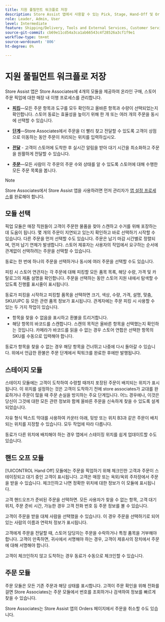 ```yaml
---
title: 지원 풀필먼트 워크플로 저장
description: Store Assist 앱에서 사용할 수 있는 Pick, Stage, Hand-Off 및 Orders 모듈에 대해 알아봅니다. 이러한 모듈을 사용하면 BOPIS 주문에 대한 전체 스토어 이행 워크플로우를 사용할 수 있습니다. Store Associates 는 이러한 모듈을 사용하여 매장 픽업 주문을 관리하고 고객에게 전달합니다.
role: Leader, Admin, User
level: Intermediate
feature: Shipping/Delivery, Tools and External Services, Customer Service
source-git-commit: cb69e11cd54a3ca1ab66543c4f28526a3cf1f9e1
workflow-type: tm+mt
source-wordcount: '806'
ht-degree: 0%

---
```


# 지원 풀필먼트 워크플로 저장

Store Assist 앱은 Store Associates에 4개의 모듈을 제공하여 온라인 구매, 스토어 주문 픽업에 대한 매장 내 이행 프로세스를 관리합니다.

- **[피킹](#pick-module)**—모든 주문 항목과 도구를 모두 확인하고 올바른 항목과 수량이 선택되었는지 확인합니다. 스토어 동료는 효율성을 높이기 위해 한 개 또는 여러 개의 주문을 동시에 선택할 수 있습니다.

- **[단계](#stage-module)**—Store Associates에서 주문을 더 빨리 찾고 전달할 수 있도록 고객이 상점으로 이동하는 동안 주문이 처리되는 위치를 입력하십시오.

- **[전달](#hand-off-module)** - 고객이 스토어에 도착한 후 실시간 알림을 받아 대기 시간을 최소화하고 주문을 원활하게 전달할 수 있습니다.

- **[주문](#orders-module)**—모든 사람이 각 주문의 주문 수와 상태를 알 수 있도록 스토어에 대해 수행한 모든 주문 목록을 봅니다.

>[!NOTE]
>
>Store Associates에서 Store Assist 앱을 사용하려면 먼저 관리자가 [앱 설정 프로세스](app-setup.md)를 완료해야 합니다.

## 모듈 선택

픽업 모듈은 매장 직원들이 고객이 주문한 물품을 찾아 스캔하고 수거를 위해 포장하는 데 도움이 됩니다. 몇 개의 주문이 지연되고 있는지 확인하고 바로 선택하기 시작할 수 있습니다. 다른 주문을 먼저 선택할 수도 있습니다. 주문은 납기 마감 시간별로 정렬되며, 먼저 납기 연체가 발생합니다. 스토어 제휴자는 사용자의 작업에서 요구하는 순서에 관계없이 선택하려는 주문을 선택할 수 있습니다.

동료는 한 번에 하나의 주문을 선택하거나 동시에 여러 주문을 선택할 수도 있습니다.

피킹 시 스토어 연관자는 각 주문에 대해 피킹할 모든 품목 목록, 해당 수량, 가격 및 카탈로그의 제품 설명을 확인합니다. 주문을 선택하는 동안 스토어 지원 내에서 탐색할 수 있도록 진행률 표시줄이 표시됩니다.

동료가 피킹을 시작하고 피킹할 품목을 선택하면 크기, 색상, 수량, 가격, 설명, 맞춤, SKU/UPC 등 모든 관련 품목 정보가 표시됩니다. 관계자에는 주문 피킹 시 사용할 수 있는 두 가지 작업이 있습니다.

- 항목을 찾을 수 없음을 표시하고 환불을 트리거합니다.
- 해당 항목의 바코드를 스캔합니다. 스캔의 목적은 올바른 항목을 선택했는지 확인하는 것입니다. 카메라가 바코드를 읽을 수 없는 경우 스토어 연합은 선택한 항목의 SKU를 수동으로 입력해야 합니다.

동료가 항목을 찾을 수 없는 경우 해당 항목을 건너뛰고 나중에 다시 돌아갈 수 있습니다.  위에서 언급한 환불은 주문 단계에서 픽워크를 완료한 후에만 발행됩니다.

## 스테이지 모듈

스테이지 모듈에는 고객이 도착하여 수령할 때까지 포장된 주문이 배치되는 위치가 표시됩니다. 이 위치를 설정하는 것은 고객이 도착하기 전에 store associates가 교대를 완료하거나 주문이 많을 때 주문 손실을 방지하는 주요 단계입니다. 어느 경우에나, 이것은 당신이 그것에 대한 모든 관련 정보와 함께 올바른 주문을 신속하게 찾을 수 있도록 설계되었습니다.

자유 형식 텍스트 막대를 사용하여 카운터 아래, 뒷방 또는 위치 B3과 같은 주문이 배치되는 위치를 지정할 수 있습니다. 모두 작업에 따라 다릅니다.

동료가 다른 위치에 배치해야 하는 경우 앱에서 스테이징 위치를 쉽게 업데이트할 수도 있습니다.

## 핸드 오프 모듈

[!UICONTROL Hand Off] 모듈에는 주문을 픽업하기 위해 체크인한 고객과 주문이 스테이징되고 대기 중인 고객이 표시됩니다. 고객은 매장 또는 옥외/옥외 주차장에서 주문을 받을 수 있습니다. 체크인하고 나면 정확한 위치에 대한 정보가 이 모듈에 표시됩니다.

고객 핸드오프가 준비된 주문을 선택하면. 모든 사용자가 찾을 수 없는 항목, 고객 대기 위치, 주문 준비 시간, 가능한 경우 고객 전화 번호 등 주문 정보를 볼 수 있습니다.

고객이 주문을 받을 대체 사람을 선택했을 수 있습니다. 이 경우 주문을 선택하기로 되어 있는 사람의 이름과 연락처 정보가 표시됩니다.

고객에게 주문을 전달할 때, 스토어 담당자는 주문을 수락하거나 특정 품목을 거부해야 합니다. 고객이 만족하면, 귀사에서 서명해야 하는 경우, 고객이 제휴사의 장치에서 주문에 대해 서명해야 합니다.

고객이 체크인하지 않고 도착하는 경우 동료가 수동으로 체크인할 수 있습니다.

## 주문 모듈

주문 모듈은 모든 기존 주문과 해당 상태를 표시합니다. 고객이 주문 확인을 위해 전화를 걸면 Store Associates는 주문 모듈에서 번호를 조회하거나 검색하여 정보를 빠르게 찾을 수 있습니다.

Store Associates는 Store Assist 앱의 Orders 페이지에서 주문을 취소할 수도 있습니다.
